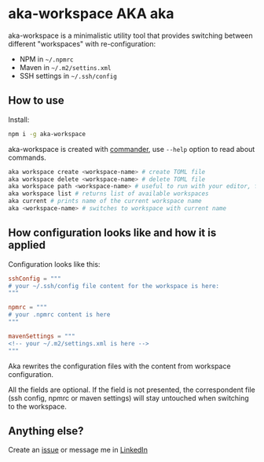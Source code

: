 # aka-workspace AKA aka

aka-workspace is a minimalistic utility tool that provides switching between different "workspaces" with re-configuration:

- NPM in `~/.npmrc`
- Maven in `~/.m2/settins.xml`
- SSH settings in `~/.ssh/config`

## How to use

Install:

```sh
npm i -g aka-workspace
```

aka-workspace is created with [commander](https://www.npmjs.com/package/commander), use `--help` option to read about commands.

```sh
aka workspace create <workspace-name> # create TOML file
aka workspace delete <workspace-name> # delete TOML file
aka workspace path <workspace-name> # useful to run with your editor, for example: nano $(aka workspace path some-name)
aka workspace list # returns list of available workspaces
aka current # prints name of the current workspace name
aka <workspace-name> # switches to workspace with current name
```

## How configuration looks like and how it is applied

Configuration looks like this:

```toml
sshConfig = """
# your ~/.ssh/config file content for the workspace is here:
"""

npmrc = """
# your .npmrc content is here
"""

mavenSettings = """
<!-- your ~/.m2/settings.xml is here -->
"""
```

Aka rewrites the configuration files with the content from workspace configuration.

All the fields are optional. If the field is not presented, the correspondent file (ssh config, npmrc or maven settings) will stay untouched when switching to the workspace.


## Anything else?

Create an [issue](https://github.com/akondratsky/aka/issues) or message me in [LinkedIn](https://www.linkedin.com/in/aleksandr-kondratskii/)

